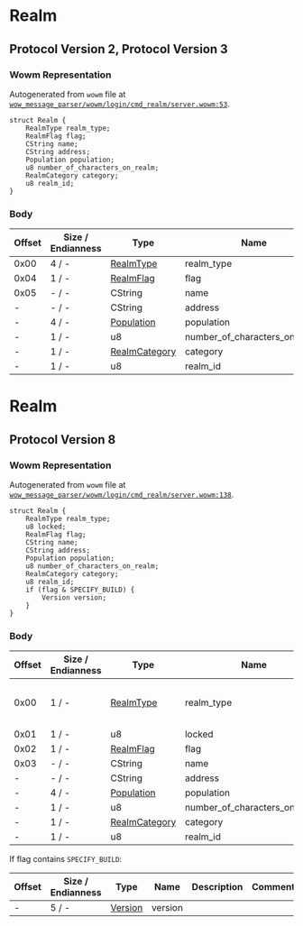 # Realm

## Protocol Version 2, Protocol Version 3

### Wowm Representation

Autogenerated from `wowm` file at [`wow_message_parser/wowm/login/cmd_realm/server.wowm:53`](https://github.com/gtker/wow_messages/tree/main/wow_message_parser/wowm/login/cmd_realm/server.wowm#L53).
```rust,ignore
struct Realm {
    RealmType realm_type;
    RealmFlag flag;
    CString name;
    CString address;
    Population population;
    u8 number_of_characters_on_realm;
    RealmCategory category;
    u8 realm_id;
}
```
### Body

| Offset | Size / Endianness | Type | Name | Description | Comment |
| ------ | ----------------- | ---- | ---- | ----------- | ------- |
| 0x00 | 4 / - | [RealmType](realmtype.md) | realm_type |  |  |
| 0x04 | 1 / - | [RealmFlag](realmflag.md) | flag |  |  |
| 0x05 | - / - | CString | name |  |  |
| - | - / - | CString | address |  |  |
| - | 4 / - | [Population](population.md) | population |  |  |
| - | 1 / - | u8 | number_of_characters_on_realm |  |  |
| - | 1 / - | [RealmCategory](realmcategory.md) | category |  |  |
| - | 1 / - | u8 | realm_id |  |  |

# Realm

## Protocol Version 8

### Wowm Representation

Autogenerated from `wowm` file at [`wow_message_parser/wowm/login/cmd_realm/server.wowm:138`](https://github.com/gtker/wow_messages/tree/main/wow_message_parser/wowm/login/cmd_realm/server.wowm#L138).
```rust,ignore
struct Realm {
    RealmType realm_type;
    u8 locked;
    RealmFlag flag;
    CString name;
    CString address;
    Population population;
    u8 number_of_characters_on_realm;
    RealmCategory category;
    u8 realm_id;
    if (flag & SPECIFY_BUILD) {
        Version version;
    }
}
```
### Body

| Offset | Size / Endianness | Type | Name | Description | Comment |
| ------ | ----------------- | ---- | ---- | ----------- | ------- |
| 0x00 | 1 / - | [RealmType](realmtype.md) | realm_type |  | vmangos: this is the second column in Cfg_Configs.dbc |
| 0x01 | 1 / - | u8 | locked |  |  |
| 0x02 | 1 / - | [RealmFlag](realmflag.md) | flag |  |  |
| 0x03 | - / - | CString | name |  |  |
| - | - / - | CString | address |  |  |
| - | 4 / - | [Population](population.md) | population |  |  |
| - | 1 / - | u8 | number_of_characters_on_realm |  |  |
| - | 1 / - | [RealmCategory](realmcategory.md) | category |  |  |
| - | 1 / - | u8 | realm_id |  |  |

If flag contains `SPECIFY_BUILD`:

| Offset | Size / Endianness | Type | Name | Description | Comment |
| ------ | ----------------- | ---- | ---- | ----------- | ------- |
| - | 5 / - | [Version](version.md) | version |  |  |

